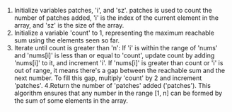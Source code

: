 1. Initialize variables patches, 'i', and 'sz'. patches is used to count the number of patches added, 'i' is the index of the current element in the array, and 'sz' is the size of the array.
2. Initialize a variable 'count' to 1, representing the maximum reachable sum using the elements seen so far.
3. Iterate until count is greater than 'n':
If 'i' is within the range of 'nums' and 'nums[i]' is less than or equal to 'count', update count by adding 'nums[i]' to it, and increment 'i'.
If 'nums[i]' is greater than count or 'i' is out of range, it means there's a gap between the reachable sum and the next number. To fill this gap, multiply 'count' by 2 and increment 'patches'.
4.Return the number of 'patches' added ('patches').
This algorithm ensures that any number in the range [1, n] can be formed by the sum of some elements in the array.
